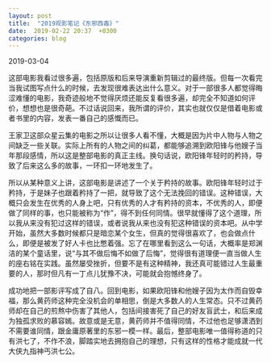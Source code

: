 ```yaml
---
layout: post
title:  "2019观影笔记《东邪西毒》"
date:  2019-02-22 20:37  +0300
categories: blog
---
```


2019-03-04

这部电影我看过很多遍，包括原版和后来导演重新剪辑过的最终版。但每一次看完当我试图写点什么的时候，去发现很难表达出什么意义。对于一部很多人都觉得晦涩难懂的电影，我奇迹般地不觉得厌烦还能反复看很多遍，却完全不知道如何评价，想想也是很奇葩。不过话说回来，我所谓的评价，其实也就仅仅是借着电影或者书里的内容，发表一番自己的感慨而已。

王家卫这部众星云集的电影之所以让很多人看不懂，大概是因为片中人物与人物之间缺乏一些关联。实际上所有的人物之间的纠葛，都能够追溯到欧阳锋与他嫂子当年那段感情，所以这是整部电影的真正主线。换句话说，欧阳锋年轻时的矜持，导致了后来这么多的故事，一环扣一环地发生了。

所以从某种意义上讲，这部电影是讲述了一个关于矜持的故事。欧阳锋年轻时过于矜持，于是妹子也跟着矜持了一把，就导致了这个无法挽回的错误。这种错误，大概只会发生在优秀的人身上吧，只有优秀的人才有矜持的资本，不优秀的人，即便做了同样的事，也只能被称为“作”，得不到任何同情。很早就懂得了这个道理，所以我从来没有犯过这样的错误，或者说我从来也没有犯这种错误的资本吧。从中学开始，虽然大多数时候都只是暗恋某个女生，但真的觉得很喜欢了，也会做点什么，即便是被发了好人卡也比憋着强。忘了在哪里看到这么一句话，大概率是郑渊洁的某个童话里，说“与其不做后悔不如做了后悔”，觉得很有道理便一直当做人生的座右铭在实践。虽然屡受挫折，但要不是有这种精神，我还真可能错过人生最重要的人，那时但凡有一丁点儿犹豫不决，可能就会抱憾终身了。

成功地把一部影评写成了自八。回到电影，如果欧阳锋和他嫂子因为太作而自毁幸福，那么黄药师这种完全没机会的单相思，倒是大多数人的人生常态。只不过黄药师却在自己的煎熬中伤害了其他人，包括间接害死了自己的好友盲武士，和后来成为独孤求败的慕容嫣。故意或是无意，黄药师并不值得同情，不过他也足够潇洒到不需要谁同情，跟金庸原著里的东邪一模一样。最后，整部电影唯一值得称道的只有洪七了，不作不浪，脚踏实地去拥抱自己的理想，只有这样的性格才能成就一代大侠九指神丐洪七公。


<!--end-->
